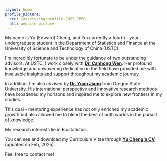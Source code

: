 ```yaml
---
layout: home
profile_picture:
  src: /assets/img/profile-2022.JPEG
  alt: website picture
---
```


<p>
My name is Yu (Edward) Cheng, and I'm currently a fourth - year undergraduate student in the Department of Statistics and Finance at the University of Science and Technology of China (USTC).

I'm incredibly fortunate to be under the guidance of two outstanding advisors. At USTC, I work closely with <strong><a href="https://bs.ustc.edu.cn/english/profile.php?id=352" target="_blank">Dr. Canhong Wen</a></strong>. Her profound knowledge and unwavering dedication in the field have provided me with invaluable insights and support throughout my academic journey.

In addition, I'm also advised by <strong><a href="https://science.oregonstate.edu/directory/yuan-jiang" target="_blank">Dr. Yuan Jiang</a></strong> from Oregon State University. His international perspective and innovative research methods have broadened my horizons and inspired me to explore new frontiers in my studies. 

This dual - mentoring experience has not only enriched my academic growth but also allowed me to blend the best of both worlds in the pursuit of knowledge. 
</p>
<p>
My research interests lie in Biostatistics.

</p>


<p>
You can see and download my Curriculum Vitae through <strong><a href="https://drive.google.com/file/d/14Fk-y4sEnN2tpcRtvd5IbbZ9ewiMpNT9/view?usp=drive_link" target="_blank"> Yu Cheng's CV </a></strong> (updated on Feb, 2025).
</p>

<p>
Feel free to contact me!

</p>
